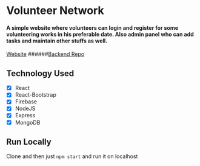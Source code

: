 # Volunteer Network

#### A simple website where volunteers can login and register for some volunteering works in his preferable date. Also admin panel who can add tasks and maintain other stuffs as well.
[Website](https://volunteer-network-81239.web.app/)
######[Backend Repo](https://github.com/IftekharPriyo/volunteer-network-server)

Technology Used
------

- [x] React
- [x] React-Bootstrap
- [x] Firebase
- [x] NodeJS
- [x] Express
- [x] MongoDB

Run Locally
------
Clone and then just `npm start` and run it on localhost
